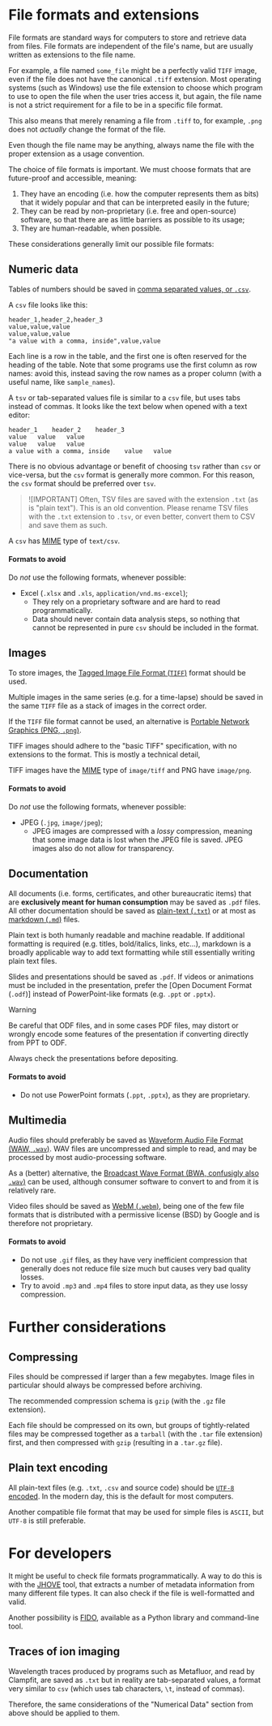 # File formats and extensions
File formats are standard ways for computers to store and retrieve data from files.
File formats are independent of the file's name, but are usually written as
extensions to the file name.

For example, a file named `some_file` might be a perfectly valid `TIFF` image,
even if the file does not have the canonical `.tiff` extension.
Most operating systems (such as Windows) use the file extension to choose which
program to use to open the file when the user tries access it, but again,
the file name is not a strict requirement for a file to be in a specific file
format.

This also means that merely renaming a file from `.tiff` to, for example,
`.png` does not *actually* change the format of the file.

Even though the file name may be anything, always name the file with the
proper extension as a usage convention.

The choice of file formats is important.
We must choose formats that are future-proof and accessible, meaning:
1. They have an encoding (i.e. how the computer represents them as bits) that
   it widely popular and that can be interpreted easily in the future;
2. They can be read by non-proprietary (i.e. free and open-source) software,
   so that there are as little barriers as possible to its usage;
3. They are human-readable, when possible.

These considerations generally limit our possible file formats:

## Numeric data
Tables of numbers should be saved in
[comma separated values, or `.csv`](https://en.wikipedia.org/wiki/Comma-separated_values).

A `csv` file looks like this:
```
header_1,header_2,header_3
value,value,value
value,value,value
"a value with a comma, inside",value,value
```
Each line is a row in the table, and the first one is often reserved for the
heading of the table.
Note that some programs use the first column as row names: avoid this, instead
saving the row names as a proper column (with a useful name, like `sample_names`).

A `tsv` or tab-separated values file is similar to a `csv` file, but uses tabs
instead of commas. It looks like the text below when opened with a text editor:
```
header_1	header_2	header_3
value	value	value
value	value	value
a value with a comma, inside	value	value
```

There is no obvious advantage or benefit of choosing `tsv` rather than `csv` or
vice-versa, but the `csv` format is generally more common.
For this reason, the `csv` format should be preferred over `tsv`.

> ![IMPORTANT]
> Often, TSV files are saved with the extension `.txt` (as is "plain text").
> This is an old convention. Please rename TSV files with the `.txt` extension
> to `.tsv`, or even better, convert them to CSV and save them as such.

A `csv` has [MIME](https://en.wikipedia.org/wiki/Media_type) type of `text/csv`.

#### Formats to avoid
Do *not* use the following formats, whenever possible:
- Excel (`.xlsx` and `.xls`, `application/vnd.ms-excel`);
    - They rely on a proprietary software and are hard to read programmatically.
    - Data should never contain data analysis steps, so nothing that cannot be
      represented in pure `csv` should be included in the format.

## Images
To store images, the [Tagged Image File Format (`TIFF`)](https://en.wikipedia.org/wiki/TIFF)
format should be used.

Multiple images in the same series (e.g. for a time-lapse) should be saved in
the same `TIFF` file as a stack of images in the correct order.

If the `TIFF` file format cannot be used, an alternative is
[Portable Network Graphics (PNG, `.png`)](https://en.wikipedia.org/wiki/PNG).

TIFF images should adhere to the "basic TIFF" specification, with no
extensions to the format. This is mostly a technical detail,

TIFF images have the [MIME](https://en.wikipedia.org/wiki/Media_type) type of
`image/tiff` and PNG have `image/png`.

#### Formats to avoid
Do *not* use the following formats, whenever possible:
- JPEG (`.jpg`, `image/jpeg`);
  - JPEG images are compressed with a *lossy* compression, meaning that some
    image data is lost when the JPEG file is saved. JPEG images also do not
    allow for transparency.

## Documentation
All documents (i.e. forms, certificates, and other bureaucratic items) that are
**exclusively meant for human consumption** may be saved as `.pdf` files.
All other documentation should be saved as
[plain-text (`.txt`)](https://en.wikipedia.org/wiki/Plain_text) or at most
as [markdown (`.md`)](https://en.wikipedia.org/wiki/Markdown) files.

Plain text is both humanly readable and machine readable.
If additional formatting is required (e.g. titles, bold/italics, links, etc...),
markdown is a broadly applicable way to add text formatting while still
essentially writing plain text files.

Slides and presentations should be saved as `.pdf`.
If videos or animations must be included in the presentation, prefer the
[Open Document Format (`.odf`)] instead of PowerPoint-like formats (e.g.
`.ppt` or `.pptx`).

> [!WARNING]
> Be careful that ODF files, and in some cases PDF files, may distort or
> wrongly encode some features of the presentation if converting directly
> from PPT to ODF.
>
> Always check the presentations before depositing.

#### Formats to avoid
- Do not use PowerPoint formats (`.ppt`, `.pptx`), as they are proprietary.

## Multimedia
Audio files should preferably be saved as
[Waveform Audio File Format (WAW, `.wav`)](https://en.wikipedia.org/wiki/WAV).
WAV files are uncompressed and simple to read, and may be processed by most
audio-processing software.

As a (better) alternative, the
[Broadcast Wave Format (BWA, confusigly also `.wav`)](https://en.wikipedia.org/wiki/Broadcast_Wave_Format)
can be used, although consumer software to convert to and from it is relatively rare.

Video files should be saved as [WebM (`.webm`)](https://en.wikipedia.org/wiki/WebM),
being one of the few file formats that is distributed with a
permissive license (BSD) by Google and is therefore not proprietary.

#### Formats to avoid
- Do not use `.gif` files, as they have very inefficient compression that
  generally does not reduce file size much but causes very bad quality losses.
- Try to avoid `.mp3` and `.mp4` files to store input data, as they use lossy
  compression.

# Further considerations
## Compressing
Files should be compressed if larger than a few megabytes.
Image files in particular should always be compressed before archiving.

The recommended compression schema is `gzip` (with the `.gz` file extension).

Each file should be compressed on its own, but groups of tightly-related files
may be compressed together as a `tarball` (with the `.tar` file extension)
first, and then compressed with `gzip` (resulting in a `.tar.gz` file).

## Plain text encoding
All plain-text files (e.g. `.txt`, `.csv` and source code) should be
[`UTF-8` encoded](https://en.wikipedia.org/wiki/UTF-8).
In the modern day, this is the default for most computers.

Another compatible file format that may be used for simple files is
`ASCII`, but `UTF-8` is still preferable.

# For developers
It might be useful to check file formats programmatically.
A way to do this is with the [JHOVE](http://jhove.openpreservation.org/) tool,
that extracts a number of metadata information from many different file types.
It can also check if the file is well-formatted and valid.

Another possibility is [FIDO](https://openpreservation.org/tools/fido), available
as a Python library and command-line tool.

## Traces of ion imaging
Wavelength traces produced by programs such as Metafluor, and read by Clampfit,
are saved as `.txt` but in reality are tab-separated values, a format very
similar to `csv` (which uses tab characters, `\t`, instead of commas).

Therefore, the same considerations of the "Numerical Data" section from above
should be applied to them.
